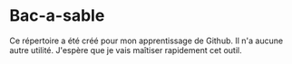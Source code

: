 # Bac-a-sable
Ce répertoire a été créé pour mon apprentissage de Github. 
Il n'a aucune autre utilité.
J'espère que je vais maîtiser rapidement cet outil.

